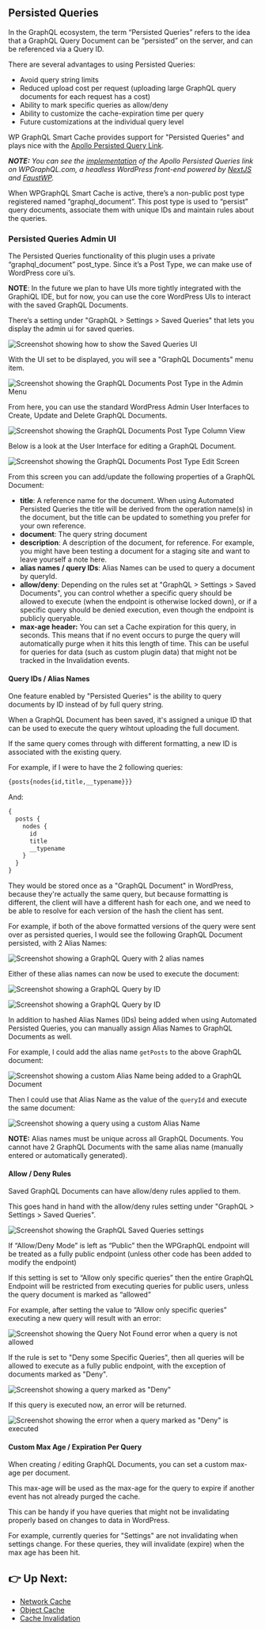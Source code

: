 ## Persisted Queries

In the GraphQL ecosystem, the term “Persisted Queries” refers to the idea that a GraphQL Query Document can be “persisted” on the server, and can be referenced via a Query ID.

There are several advantages to using Persisted Queries:

- Avoid query string limits
- Reduced upload cost per request (uploading large GraphQL query documents for each request has a cost)
- Ability to mark specific queries as allow/deny
- Ability to customize the cache-expiration time per query
- Future customizations at the individual query level

WP GraphQL Smart Cache provides support for "Persisted Queries" and plays nice with the [Apollo Persisted Query Link](https://www.apollographql.com/docs/react/api/link/persisted-queries/).

_**NOTE:** You can see the [implementation](https://github.com/wp-graphql/wpgraphql.com/blob/bab1429c0f25ba93ddd3dfba2e6998eec67b331a/src/plugins/PersistedQueriesPlugin.js) of the Apollo Persisted Queries link on WPGraphQL.com, a headless WordPress front-end powered by [NextJS](https://nextjs.org) and [FaustWP](https://www.npmjs.com/package/@faustwp/core)._

When WPGraphQL Smart Cache is active, there’s a non-public post type registered named “graphql_document”. This post type is used to “persist” query documents, associate them with unique IDs and maintain rules about the queries.

### Persisted Queries Admin UI

The Persisted Queries functionality of this plugin uses a private  “graphql_document” post_type. Since it’s a Post Type, we can make use of WordPress core ui’s.

**NOTE**: In the future we plan to have UIs more tightly integrated with the GraphiQL IDE, but for now, you can use the core WordPress UIs to interact with the saved GraphQL Documents.

There’s a setting under "GraphQL > Settings > Saved Queries" that lets you display the admin ui for saved queries.

![Screenshot showing how to show the Saved Queries UI](./images/show-saved-queries.png)

With the UI set to be displayed, you will see a "GraphQL Documents" menu item.

![Screenshot showing the GraphQL Documents Post Type in the Admin Menu](./images/graphql-documents-post-type.png)

From here, you can use the standard WordPress Admin User Interfaces to Create, Update and Delete GraphQL Documents.

![Screenshot showing the GraphQL Documents Post Type Column View](./images/graphql-documents-column-view.png)

Below is a look at the User Interface for editing a GraphQL Document.

![Screenshot showing the GraphQL Documents Post Type Edit Screen](./images/graphql-document-edit-screen.png)

From this screen you can add/update the following properties of a GraphQL Document:

- **title**: A reference name for the document. When using Automated Persisted Queries the title will be derived from the operation name(s) in the document, but the title can be updated to something you prefer for your own reference.
- **document**: The query string document
- **description**: A description of the document, for reference. For example, you might have been testing a document for a staging site and want to leave yourself a note here.
- **alias names / query IDs**: Alias Names can be used to query a document by queryId.
- **allow/deny**: Depending on the rules set at "GraphQL > Settings > Saved Documents", you can control whether a specific query should be allowed to execute (when the endpoint is otherwise locked down), or if a specific query should be denied execution, even though the endpoint is publicly queryable.
- **max-age header:** You can set a Cache expiration for this query, in seconds. This means that if no event occurs to purge the query will automatically purge when it hits this length of time. This can be useful for queries for data (such as custom plugin data) that might not be tracked in the Invalidation events.

#### Query IDs / Alias Names

One feature enabled by "Persisted Queries" is the ability to query documents by ID instead of by full query string.

When a GraphQL Document has been saved, it's assigned a unique ID that can be used to execute the query wihtout uploading the full document.

If the same query comes through with different formatting, a new ID is associated with the existing query.

For example, if I were to have the 2 following queries:

```graphql
{posts{nodes{id,title,__typename}}}
```

And:

```graphql
{
  posts {
    nodes {
      id
      title
      __typename
    }
  }
}
```

They would be stored once as a "GraphQL Document" in WordPress, because they're actually the same query, but because formatting is different, the client will have a different hash for each one, and we need to be able to resolve for each version of the hash the client has sent.

For example, if both of the above formatted versions of the query were sent over as persisted queries, I would see the following GraphQL Document persisted, with 2 Alias Names:

![Screenshot showing a GraphQL Query with 2 alias names](./images/graphql-document-multiple-ids.png)

Either of these alias names can now be used to execute the document:

![Screenshot showing a GraphQL Query by ID](./images/graphql-queryId-1.png)

![Screenshot showing a GraphQL Query by ID](./images/graphql-queryId-2.png)

In addition to hashed Alias Names (IDs) being added when using Automated Persisted Queries, you can manually assign Alias Names to GraphQL Documents as well.

For example, I could add the alias name `getPosts` to the above GraphQL document:

![Screenshot showing a custom Alias Name being added to a GraphQL Document](./images/add-alias-name.png)

Then I could use that Alias Name as the value of the `queryId` and execute the same document:

![Screenshot showing a query using a custom Alias Name](./images/query-custom-alias.png)

**NOTE:** Alias names must be unique across all GraphQL Documents. You cannot have 2 GraphQL Documents with the same alias name (manually entered or automatically generated).

#### Allow / Deny Rules

Saved GraphQL Documents can have allow/deny rules applied to them.

This goes hand in hand with the allow/deny rules setting under "GraphQL > Settings > Saved Queries".

![Screenshot showing the GraphQL Saved Queries settings](./images/graphql-saved-queries-settings.png)

If “Allow/Deny Mode” is left as “Public” then the WPGraphQL endpoint will be treated as a fully public endpoint (unless other code has been added to modify the endpoint)

If this setting is set to “Allow only specific queries” then the entire GraphQL Endpoint will be restricted from executing queries for public users, unless the query document is marked as “allowed”

For example, after setting the value to “Allow only specific queries” executing a new query will result with an error:

![Screenshot showing the Query Not Found error when a query is not allowed](./images/query-not-found-errror.png)

If the rule is set to "Deny some Specific Queries", then all queries will be allowed to execute as a fully public endpoint, with the exception of documents marked as "Deny".

![Screenshot showing a query marked as "Deny"](./images/deny-single-query.png)

If this query is executed now, an error will be returned.

![Screenshot showing the error when a query marked as "Deny" is executed](./images/denied-query-error.png)

#### Custom Max Age / Expiration Per Query

When creating / editing GraphQL Documents, you can set a custom max-age per document.

This max-age will be used as the max-age for the query to expire if another event has not already purged the cache.

This can be handy if you have queries that might not be invalidating properly based on changes to data in WordPress.

For example, currently queries for "Settings" are not invalidating when settings change. For these queries, they will invalidate (expire) when the max age has been hit.

## 👉 Up Next:

- [Network Cache](./docs/network-cache.md)
- [Object Cache](./docs/object-cache.md)
- [Cache Invalidation](./docs/cache-invalidation.md)
